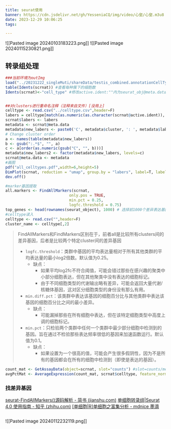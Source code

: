 ```yaml
---
title: seurat使用
banner: https://cdn.jsdelivr.net/gh/YesseniaCQ/img/video/心壑/心壑.m3u8
date: 2023-12-29 10:06:25
tags:

---
```

![[Pasted image 20240103183223.png]]
![[Pasted image 20240115230821.png]]
## 转录组处理
```r
###当前环境为outImg
load("../20231222_singleMuti/shareData/testis_combined.annotationCellType.Rdata")
table(Idents(scrnat)) #查看每种簇下的细胞数
Idents(scrnat)<-"cell_type" #修改active.ident:""内为seurat_obj@meta.data$cell_type


##对clusters进行重命名注释（注释来自文件）[没用上]
celltype <- read.csv("../celltype.csv",header=F)
labers = celltype[match(as.numeric(as.character(scrnat@active.ident)), celltype[, 1]), 2]
scrnat$labers <- labers
metadata <- scrnat@meta.data 
metadata$new_labers <- paste0('C', metadata$cluster, ': ', metadata$labers)
# Change cluster order 
a <- names(table(metadata$new_labers))
b <- gsub(":.*$", "", a)
c <- a[order(as.numeric(gsub("C", "", b)))]
metadata$new_labers2 <- factor(metadata$new_labers, levels=c)
scrnat@meta.data <- metadata
#画图
pdf("all_celltypes.pdf",width=6,height=5)
DimPlot(scrnat, reduction = "umap", group.by = "labers", label=T, label.size=5, pt.size=1) + ggtitle('Add celltype')
dev.off()

#marker基因提取
all.markers <- FindAllMarkers(scrnat, 
		                    only.pos = TRUE, 
                            min.pct = 0.25, 
                            logfc.threshold = 0.75)
top_genes <- head(rownames(seurat_object), 1000) # 选择前1000个差异表达基因
#celltype读入
celltype <- read.csv("",header=F)
cluster_name <- celltype[,2]
```

> FindAllMarkers和FindMarkers区别在于，前者all是比较所有clusters间的差异基因，后者是比较两个特定cluster间的差异基因
> - `logfc.threshold`：类群中基因的平均表达量相对于所有其他类群的平均表达量的最小log2倍数。默认值为0.25。
>	- 缺点：
>		- 如果平均log2fc不符合阈值，可能会错过那些在感兴趣的聚类中小部分细胞表达，但在其他聚类中没有表达的细胞标记。
>		- 由于不同细胞类型的代谢输出略有差异，可能会返回大量代谢/核糖体基因，这对区分细胞类型的身份没有那么有用。
>- `min.diff.pct`：该类群中表达该基因的细胞百分比与其他类群中表达该基因的细胞百分比之间的最小差异。
>	- 缺点：
>		- 可能漏掉那些在所有细胞中表达，但在该特定细胞类型中高度上调的细胞标记。
>- `min.pct`：只检验两个类群中任何一个类群中最少部分细胞中检测到的基因。旨在通过不检验那些表达频率很低的基因来加速函数运行。默认值为0.1。
>	- 缺点：
>		- 如果设置为一个很高的值，可能会产生很多假阴性，因为不是所有的基因都会在所有的细胞中检测到（即使是表达的基因）。

```r
count_mat <- GetAssayData(object=scrnat, slot="counts") #slot=counts/meta.data/data
avgPctMat <- AverageExpression(count_mat, scrnat$celltype, feature_normalize=TRUE, min_pct=0)

```

### 找差异基因
[seurat-FindAllMarkers()源码解析 - 简书 (jianshu.com)](https://www.jianshu.com/p/f5c8f9ea84af)
[单细胞转录组|Seurat 4.0 使用指南 - 知乎 (zhihu.com)](https://zhuanlan.zhihu.com/p/359020041)
[[单细胞|R]单细胞之富集分析 - mdnice 墨滴](https://mdnice.com/writing/f645e2cad543426987f51b62c2ce2f9d)
```r
```
![[Pasted image 20240112232119.png]]